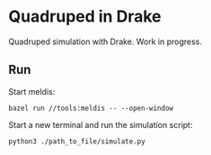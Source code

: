# Quadruped in Drake
Quadruped simulation with Drake. Work in progress.

## Run
Start meldis:
```
bazel run //tools:meldis -- --open-window
```
Start a new terminal and run the simulation script:
```
python3 ./path_to_file/simulate.py
```